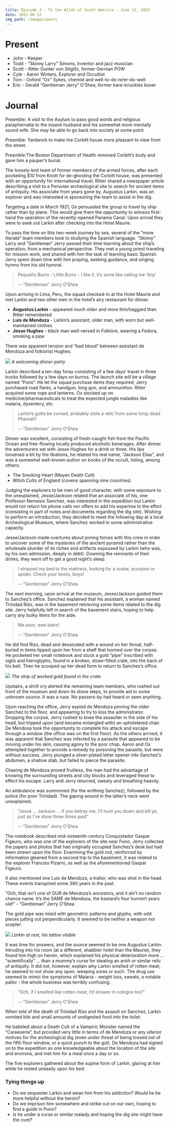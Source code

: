 ```yaml
---
title: Episode 3 - To the Wilds of South America - June 12, 2022
date: 2022-06-12
img_path: /images/posts
---
```


# Present

* John - Keeper
* Todd - "Skinny Larry" Simons, Inventor and jazz musician
* Scott - Ritter Gunter von Stiglitz, former German POW
* Cyle - Aaron Winters, Explorer and Occultist
* Tom - Oxford "Ox" Sykes, chemist and well-to-do ne’er-do-well
* Eric - Gerald “Gentleman Jerry” O’Shea, former bare-knuckles boxer

# Journal

Preamble: A visit to the Asylum to pass good words and religious paraphernalia to the insane husband and his somewhat more mentally sound wife. She may be able to go back into society at some point.

Preamble: Yardwork to make the Corbitt house more pleasant to view from the street.

Preamble:The Boston Department of Health removed Corbitt’s body and gave him a pauper’s burial.


The loosely-knit team of former members of the armed forces, after each pocketing $10 from Knott for de-ghosting the Corbitt house, was presented with an opportunity for international travel. Ritter shared a newspaper article describing a visit to a Peruvian archeological site to search for ancient items of antiquity. His associate from years gone by, Augustus Larkin, was an explorer and was interested in sponsoring the team to assist in the dig. 

Targeting a date in March 1921, Ox persuaded the group to travel by ship rather than by plane. This would give them the opportunity to witness first-hand the operation of the recently-opened Panama Canal. Upon arrival they were to seek out Larkin after checking into the Hotel Maurie.

To pass the time on this two-week journey by sea, several of the “more literate” team members took to studying the Spanish language. “Skinny” Larry and “Gentleman” Jerry passed their time learning about the ship’s operation, from a mechanical perspective. They met a young priest traveling for mission work, and shared with him the task of learning basic Spanish. Jerry spent down time with him praying, seeking guidance, and singing hymns from his old hymnal.

> Pequeño Burro - Little Burro - I like it, it’s sorta like calling me ‘tiny’ 
> 
> -- “Gentleman” Jerry O’Shea

Upon arriving in Lima, Peru, the squad checked-in at the Hotel Maurie and met Larkin and two other men in the hotel’s airy restaurant for dinner.

* **Augustus Larkin** - appeared much older and more thin/haggard than Ritter remembered
* **Luis de Mendoza** - Larkin’s assistant; older man, with worn but well-maintained clothes
* **Jesse Hughes** - black man well-versed in Folklore, wearing a Fedora, smoking a pipe

There was apparent tension and “bad blood” between assistant de Mendoza and folklorist Hughes.

![](dinner-party.png)
_A welcoming dinner party_

Larkin described a ten-day foray consisting of a few days’ travel in three trucks followed by a few days on burros. The launch site will be a village named “Puno”. He let the squad purchase items they required; Jerry purchased road flares, a handgun, long gun, and ammunition. Ritter acquired some rope and lanterns. Ox stocked up on medicine/pharmaceuticals to treat the expected jungle maladies like malaria, dysentery, etc.

> Larkin’s gotta be cursed, probably stole a relic from some long-dead Pharoah!
> 
> -- “Gentleman” Jerry O’Shea

Dinner was excellent, consisting of fresh-caught fish from the Pacific Ocean and free-flowing locally produced alcoholic beverages. After dinner the adventurers sat with Jesse Hughes for a drink or three. His lips loosened a bit by the libations, he related his real name, “Jackson Elias”, and was a somewhat well-known author on books of the occult, listing, among others:

* The Smoking Heart (Mayan Death Cult)
* Witch Cults of England (covens spanning nine countries)

Judging the explorers to be men of good character, with some exposure to the unexplained, Jesse/Jackson related that an associate of his, one Professor Nemesio Sanchez, was interested in the expedition but Larkin would not return his phone calls nor offers to add his expertise to the effort (consisting in part of notes and documents regarding the dig site). Wishing to perform an introduction, they decided to meet the following day at a local Archeological Museum, where Sanchez worked in some administrative capacity.

Jesse/Jackson made overtures about joining forces with this crew in order to uncover some of the mysteries of the ancient pyramid rather than the wholesale plunder of its riches and artifacts espoused by Larkin (who was, by his own admission, deeply in debt). Downing the remnants of their drinks, they went off to get a good night’s sleep.

> I stripped my bed to the mattress, looking for a snake, scorpion or spider. Check your boots, boys!
> 
> -- “Gentleman” Jerry O’Shea

The next morning, upon arrival at the museum, Jesse/Jackson guided them to Sanchez’s office. Sanchez explained that his assistant, a woman named Trinidad Rizo, was in the basement retrieving some items related to the dig site. Jerry helpfully left in search of the basement stairs, hoping to help carry any bulky items for the aide.

> Me poor, wee bairn!
> 
> -- “Gentleman” Jerry O’Shea 

He did find Rizo, dead and dessicated with a wound on her throat, half-buried in items tipped upon her from a shelf that loomed over the corpse. He pocketed her small notebook and stuck a gold “pipe” inscribed with sigils and hieroglyphs, found in a broken, straw-filled crate, into the back of his belt. Then he scooped up her dead form to return to Sanchez’s office. 

![](worked-gold.png)
_The strip of worked gold found in the crate_

Upstairs, a shrill cry alerted the remaining team members, who rushed out front of the museum and down its stone steps, to provide aid to some unknown source. It was a ruse. No passers-by had heard or seen anything.

Upon reaching the office, Jerry espied de Mendoza pinning the older Sanchez to the floor, and appearing to try to kiss the administrator. Dropping the corpse, Jerry rushed to knee the assaulter in the side of his head, but tripped upon (and became entangled with) an upholstered chair. De Mendosa took the opportunity to complete his attack and escape through a window (the office was on the first floor). As the others arrived, it was apparent that Sanchez was infected by a parasite that appeared to be moving under his skin, causing agony to the poor chap. Aaron and Ox attempted together to provide a remedy by poisoning the parasite, but were without success. Jerry plunged a silver-plated letter opener into Sanchez’s abdomen, a shallow stab, but failed to pierce the parasite. 

Chasing de Mendoza proved fruitless, the man had the advantage of knowing the surrounding streets and city blocks and leveraged these to effect his escape. Larry and Jerry returned, sweaty and breathing heavily.

An ambulance was summoned (for the writhing Sanchez), followed by the police (for poor Trinidad). The gaping wound in the latter’s neck went unexplained.

> “Jesse … Jackson … if you betray me, I’ll hunt you down and kill ye, just as I’ve done three times past” 
> 
> -- “Gentleman” Jerry O’Shea

The notebook described mid-sixteenth-century Conquistador Gaspar Figeuro, who was one of the explorers of the site near Puno. Jerry collected the papers and photos that had originally occupied Sanchez’s desk but had been strewn upon the floor. Examining the gold rod, reinforced by information gleaned from a second trip to the basement, it was related to the explorer Franciso Pizarro, as well as the aforementioned Gaspar Figeuro. 

It also mentioned one Luis de Mendoza, a traitor, who was shot in the head. These events transpired some 380 years in the past.

“Och, that isn’t one of OUR de Mendoza’s ancestors, and it ain’t no random chance name. It’s the SAME de Mendoza, the bastard’s four hunnert years old!” - “Gentleman” Jerry O’Shea

The gold pipe was inlaid with geometric patterns and glyphs, with odd pieces jutting out perpendicularly. It seemed to be neither a weapon nor scepter. 

![](larkin.png)
_Larkin at rest, his tattoo visible_

It was time for answers, and the source seemed to be one Augustus Larkin. Intruding into his room (at a different, shabbier hotel than the Maurie), they found him high on heroin, which explained his physical deterioration more … “scientifically” … than a mummy’s curse for stealing an ankh or similar relic of antiquity. It did not, however, explain why Larkin smelled of rotten meat; he seemed to not show any open, weeping sores or such. The drug use seemed to mimic the symptoms of Malaria - weight loss, sweats, a notable pallor - the whole business was terribly confusing.

> “Och, if I smelled like rotten meat, I’d shower in cologne too!” 
> 
> -- “Gentleman” Jerry O’Shea

When told of the death of Trinidad Rizo and the assault on Sanchez, Larkin vomited bile and small amounts of undigested food into the toilet.

He babbled about a Death Cult of a Vampiric Monster named the “Careeserie”, but provided very little in terms of de Mendoza or any ulterior motives for the archeological dig (even under threat of being tossed out of the fifth floor window, or a quick punch to the gut). De Mendoza had signed on to the expedition as one knowledgeable about the location of the site and environs, and met him for a meal once a day or so.

The five explorers gathered about the supine form of Larkin, glaring at him while he rested uneasily upon his bed.

### Tying things up

* Do we sequester Larkin and wean him from his addiction? Would he be more helpful without the heroin? 
* Do we imprison him somewhere and strike out on our own, hoping to find a guide in Puno?
* Is he under a curse or similar malady and hoping the dig site might have the cure?
